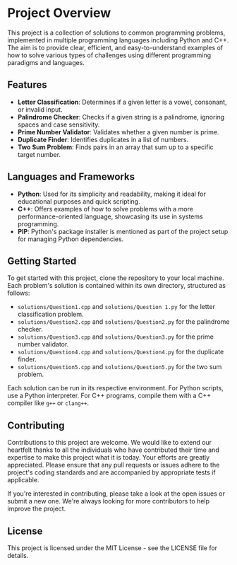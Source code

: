 # Project Overview

This project is a collection of solutions to common programming problems, implemented in multiple programming languages including Python and C++. The aim is to provide clear, efficient, and easy-to-understand examples of how to solve various types of challenges using different programming paradigms and languages.

## Features

- **Letter Classification**: Determines if a given letter is a vowel, consonant, or invalid input.
- **Palindrome Checker**: Checks if a given string is a palindrome, ignoring spaces and case sensitivity.
- **Prime Number Validator**: Validates whether a given number is prime.
- **Duplicate Finder**: Identifies duplicates in a list of numbers.
- **Two Sum Problem**: Finds pairs in an array that sum up to a specific target number.

## Languages and Frameworks

- **Python**: Used for its simplicity and readability, making it ideal for educational purposes and quick scripting.
- **C++**: Offers examples of how to solve problems with a more performance-oriented language, showcasing its use in systems programming.
- **PIP**: Python's package installer is mentioned as part of the project setup for managing Python dependencies.

## Getting Started

To get started with this project, clone the repository to your local machine. Each problem's solution is contained within its own directory, structured as follows:

- `solutions/Question1.cpp` and `solutions/Question 1.py` for the letter classification problem.
- `solutions/Question2.cpp` and `solutions/Question2.py` for the palindrome checker.
- `solutions/Question3.cpp` and `solutions/Question3.py` for the prime number validator.
- `solutions/Question4.cpp` and `solutions/Question4.py` for the duplicate finder.
- `solutions/Question5.cpp` and `solutions/Question5.py` for the two sum problem.

Each solution can be run in its respective environment. For Python scripts, use a Python interpreter. For C++ programs, compile them with a C++ compiler like `g++` or `clang++`.

## Contributing
Contributions to this project are welcome. 
We would like to extend our heartfelt thanks to all the individuals who have contributed their time and expertise to make this project what it is today. Your efforts are greatly appreciated.
 Please ensure that any pull requests or issues adhere to the project's coding standards and are accompanied by appropriate tests if applicable.

If you're interested in contributing, please take a look at the open issues or submit a new one. We're always looking for more contributors to help improve the project.

## License

This project is licensed under the MIT License - see the LICENSE file for details.
